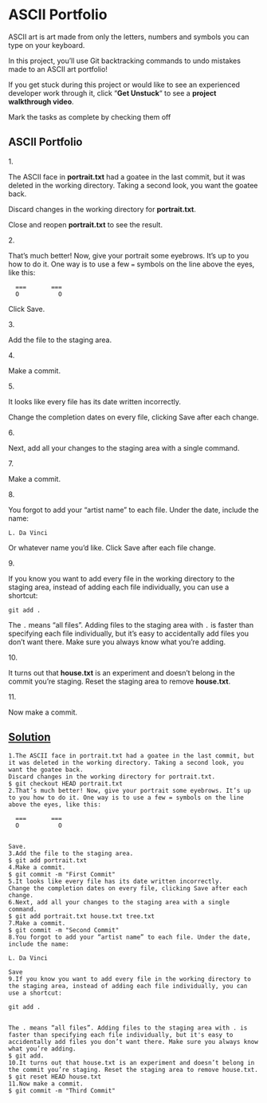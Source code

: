 # ASCII Portfolio

ASCII art is art made from only the letters, numbers and symbols you can
type on your keyboard.

In this project, you’ll use Git backtracking commands to undo mistakes
made to an ASCII art portfolio!

If you get stuck during this project or would like to see an experienced
developer work through it, click “**Get Unstuck**“ to see a **project
walkthrough video**.



Mark the tasks as complete by checking them off

## ASCII Portfolio

1\.

The ASCII face in **portrait.txt** had a goatee in the last commit, but
it was deleted in the working directory. Taking a second look, you want
the goatee back.

Discard changes in the working directory for **portrait.txt**.

Close and reopen **portrait.txt** to see the result.

2\.

That’s much better! Now, give your portrait some eyebrows. It’s up to
you how to do it. One way is to use a few `=` symbols on the line above
the eyes, like this:

``` git
  ===       ===
  O           O 
```

Click Save.

3\.

Add the file to the staging area.

4\.

Make a commit.

5\.

It looks like every file has its date written incorrectly.

Change the completion dates on every file, clicking Save after each
change.

6\.

Next, add all your changes to the staging area with a single command.

7\.

Make a commit.

8\.

You forgot to add your “artist name” to each file. Under the date,
include the name:

``` git
L. Da Vinci
```

Or whatever name you’d like. Click Save after each file change.

9\.

If you know you want to add every file in the working directory to the
staging area, instead of adding each file individually, you can use a
shortcut:

``` git
git add .
```

The `.` means “all files”. Adding files to the staging area with `.` is
faster than specifying each file individually, but it’s easy to
accidentally add files you don’t want there. Make sure you always know
what you’re adding.

10\.

It turns out that **house.txt** is an experiment and doesn’t belong in
the commit you’re staging. Reset the staging area to remove
**house.txt**.

11\.

Now make a commit.

## [Solution](ascii-portfolio.txt)

    1.The ASCII face in portrait.txt had a goatee in the last commit, but it was deleted in the working directory. Taking a second look, you want the goatee back.
    Discard changes in the working directory for portrait.txt.
    $ git checkout HEAD portrait.txt
    2.That’s much better! Now, give your portrait some eyebrows. It’s up to you how to do it. One way is to use a few = symbols on the line above the eyes, like this: 

      ===       ===
      O           O


    Save.
    3.Add the file to the staging area.
    $ git add portrait.txt 
    4.Make a commit.
    $ git commit -m "First Commit"
    5.It looks like every file has its date written incorrectly.
    Change the completion dates on every file, clicking Save after each change.
    6.Next, add all your changes to the staging area with a single command.
    $ git add portrait.txt house.txt tree.txt 
    7.Make a commit.
    $ git commit -m "Second Commit"
    8.You forgot to add your “artist name” to each file. Under the date, include the name:

    L. Da Vinci

    Save
    9.If you know you want to add every file in the working directory to the staging area, instead of adding each file individually, you can use a shortcut:

    git add .


    The . means “all files”. Adding files to the staging area with . is faster than specifying each file individually, but it's easy to accidentally add files you don’t want there. Make sure you always know what you’re adding.
    $ git add.
    10.It turns out that house.txt is an experiment and doesn’t belong in the commit you’re staging. Reset the staging area to remove house.txt. 
    $ git reset HEAD house.txt
    11.Now make a commit. 
    $ git commit -m "Third Commit"


